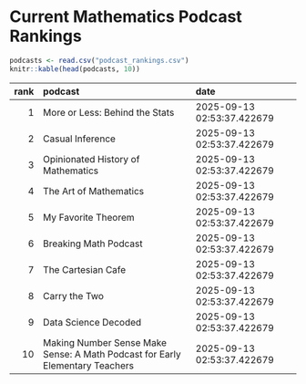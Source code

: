# Current Mathematics Podcast Rankings


``` r
podcasts <- read.csv("podcast_rankings.csv")
knitr::kable(head(podcasts, 10))
```

| rank | podcast | date |
|---:|:---|:---|
| 1 | More or Less: Behind the Stats | 2025-09-13 02:53:37.422679 |
| 2 | Casual Inference | 2025-09-13 02:53:37.422679 |
| 3 | Opinionated History of Mathematics | 2025-09-13 02:53:37.422679 |
| 4 | The Art of Mathematics | 2025-09-13 02:53:37.422679 |
| 5 | My Favorite Theorem | 2025-09-13 02:53:37.422679 |
| 6 | Breaking Math Podcast | 2025-09-13 02:53:37.422679 |
| 7 | The Cartesian Cafe | 2025-09-13 02:53:37.422679 |
| 8 | Carry the Two | 2025-09-13 02:53:37.422679 |
| 9 | Data Science Decoded | 2025-09-13 02:53:37.422679 |
| 10 | Making Number Sense Make Sense: A Math Podcast for Early Elementary Teachers | 2025-09-13 02:53:37.422679 |
